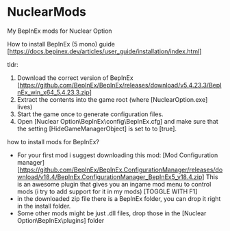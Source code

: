 # NuclearMods
My BepInEx mods for Nuclear Option

How to install BepInEx (5 mono) guide [https://docs.bepinex.dev/articles/user_guide/installation/index.html]

tldr:
1. Download the correct version of BepInEx [https://github.com/BepInEx/BepInEx/releases/download/v5.4.23.3/BepInEx_win_x64_5.4.23.3.zip]
2. Extract the contents into the game root (where [NuclearOption.exe] lives)
3. Start the game once to generate configuration files.
4. Open [Nuclear Option\BepInEx\config\BepInEx.cfg] and make sure that the setting [HideGameManagerObject] is set to to [true].

how to install mods for BepInEx?
- For your first mod i suggest downloading this mod: [Mod Configuration manager]
   [https://github.com/BepInEx/BepInEx.ConfigurationManager/releases/download/v18.4/BepInEx.ConfigurationManager_BepInEx5_v18.4.zip]
   This is an awesome plugin that gives you an ingame mod menu to control mods (i try to add support for it in my mods) [TOGGLE WITH F1]
- in the downloaded zip file there is a BepInEx folder, you can drop it right in the install folder.
- Some other mods might be just .dll files, drop those in the [Nuclear Option\BepInEx\plugins] folder
